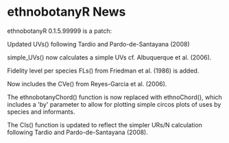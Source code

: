 # ethnobotanyR News

ethnobotanyR 0.1.5.99999 is a patch:

Updated UVs() following Tardio and Pardo-de-Santayana (2008)

simple_UVs() now calculates a simple UVs cf. Albuquerque et al. (2006).

Fidelity level per species FLs() from Friedman et al. (1986) is added.

Now includes the CVe() from Reyes-Garcia et al. (2006).

The ethnobotanyChord() function is now replaced with ethnoChord(), which includes a 'by' parameter to allow for plotting simple circos plots of uses by species and informants.

The CIs() function is updated to reflect the simpler URs/N calculation following Tardio and Pardo-de-Santayana (2008).
